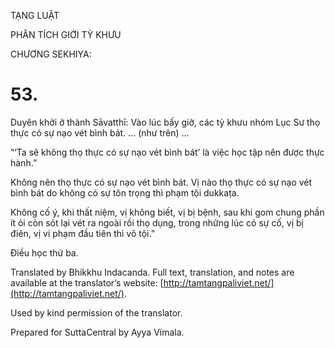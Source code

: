  

TẠNG LUẬT

PHÂN TÍCH GIỚI TỲ KHƯU

CHƯƠNG SEKHIYA:

# 53.

Duyên khởi ở thành Sāvatthī: Vào lúc bấy giờ, các tỳ khưu nhóm Lục Sư thọ thực có sự nạo vét bình bát. … (như trên) …

“‘Ta sẽ không thọ thực có sự nạo vét bình bát’ là việc học tập nên được thực hành.”

Không nên thọ thực có sự nạo vét bình bát. Vị nào thọ thực có sự nạo vét bình bát do không có sự tôn trọng thì phạm tội dukkaṭa.

Không cố ý, khi thất niệm, vị không biết, vị bị bệnh, sau khi gom chung phần ít ỏi còn sót lại vét ra ngoài rồi thọ dụng, trong những lúc có sự cố, vị bị điên, vị vi phạm đầu tiên thì vô tội.”

Điều học thứ ba.

Translated by Bhikkhu Indacanda. Full text, translation, and notes are available at the translator’s website: [http://tamtangpaliviet.net/](http://tamtangpaliviet.net/).

Used by kind permission of the translator.

Prepared for SuttaCentral by Ayya Vimala.